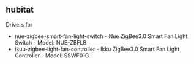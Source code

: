 ## hubitat
Drivers for 

  * nue-zigbee-smart-fan-light-switch - Nue ZigBee3.0 Smart Fan Light Switch - Model: NUE-ZBFLB 
  * ikuu-zigbee-light-fan-controller - Ikku ZigBee3.0 Smart Fan Light Controller - Model: SSWF01G

